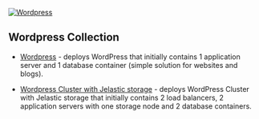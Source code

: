 [![Wordpress](images/wp.png)](../../../wordpress)
## Wordpress Collection

* [Wordpress](wordpress) - deploys WordPress that initially contains 1 application server and 1 database container (simple solution for websites and blogs).

* [Wordpress Cluster with Jelastic storage](https://github.com/jelastic-jps/wordpress-cluster) - deploys WordPress Cluster with Jelastic storage that initially contains 2 load balancers, 2 application servers with one storage node and 2 database containers.
